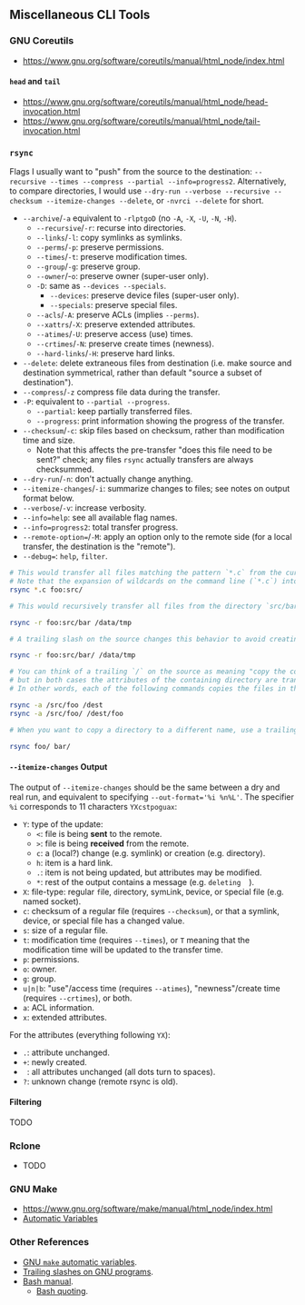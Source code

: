## Miscellaneous CLI Tools
### GNU Coreutils
- https://www.gnu.org/software/coreutils/manual/html_node/index.html

#### `head` and `tail`
- https://www.gnu.org/software/coreutils/manual/html_node/head-invocation.html
- https://www.gnu.org/software/coreutils/manual/html_node/tail-invocation.html

### `rsync`
Flags I usually want to "push" from the source to the destination: `--recursive --times --compress --partial --info=progress2`.
Alternatively, to compare directories, I would use `--dry-run --verbose --recursive --checksum --itemize-changes --delete`, or `-nvrci --delete` for short.

- `--archive`/`-a` equivalent to `-rlptgoD` (no `-A`, `-X`, `-U`, `-N`, `-H`).
	- `--recursive`/`-r`: recurse into directories.
	- `--links`/`-l`: copy symlinks as symlinks.
	- `--perms`/`-p`: preserve permissions.
	- `--times`/`-t`: preserve modification times.
	- `--group`/`-g`: preserve group.
	- `--owner`/-`o`: preserve owner (super-user only).
	- `-D`: same as `--devices --specials`.
		- `--devices`: preserve device files (super-user only).
		- `--specials`: preserve special files.
	- `--acls`/`-A`: preserve ACLs (implies `--perms`).
	- `--xattrs`/`-X`: preserve extended attributes.
	- `--atimes`/`-U`: preserve access (use) times.
	- `--crtimes`/`-N`: preserve create times (newness).
	- `--hard-links`/`-H`: preserve hard links.
- `--delete`: delete extraneous files from destination (i.e. make source and destination symmetrical, rather than default "source a subset of destination").
- `--compress`/`-z` compress file data during the transfer.
- `-P`: equivalent to `--partial --progress`.
	- `--partial`: keep partially transferred files.
	- `--progress`: print information showing the progress of the transfer.
- `--checksum`/`-c`: skip files based on checksum, rather than modification time and size.
	- Note that this affects the pre-transfer "does this file need to be sent?" check; any files `rsync` actually transfers are always checksummed.
- `--dry-run`/`-n`: don't actually change anything.
- `--itemize-changes`/`-i`: summarize changes to files; see notes on output format below.
- `--verbose`/`-v`: increase verbosity.
- `--info=help`: see all available flag names.
- `--info=progress2`: total transfer progress.
- `--remote-option=`/`-M`: apply an option only to the remote side (for a local transfer, the destination is the "remote").
- `--debug=`: `help`, `filter`.

```bash
# This would transfer all files matching the pattern `*.c` from the current directory to the directory `src` on the machine `foo`.
# Note that the expansion of wildcards on the command line (`*.c`) into a list of files is handled by the shell before it runs rsync and not by rsync itself.
rsync *.c foo:src/
```

```bash
# This would recursively transfer all files from the directory `src/bar` on the machine `foo` into the `/data/tmp/bar` directory on the local machine.

rsync -r foo:src/bar /data/tmp
```

```bash
# A trailing slash on the source changes this behavior to avoid creating an additional directory level at the destination.

rsync -r foo:src/bar/ /data/tmp
```

```bash
# You can think of a trailing `/` on the source as meaning "copy the contents of this directory" as opposed to "copy the directory by name",
# but in both cases the attributes of the containing directory are transferred to the containing directory on the destination.
# In other words, each of the following commands copies the files in the same way, including their setting of the attributes of `/dest/foo`.

rsync -a /src/foo /dest
rsync -a /src/foo/ /dest/foo
```

```bash
# When you want to copy a directory to a different name, use a trailing slash on the source directory to put the contents of the directory into any destination directory you like.

rsync foo/ bar/
```

#### `--itemize-changes` Output
The output of `--itemize-changes` should be the same between a dry and real run,
and equivalent to specifying `--out-format='%i %n%L'`.
The specifier `%i` corresponds to 11 characters `YXcstpoguax`:

- `Y`: type of the update:
	- `<`: file is being **sent** to the remote.
	- `>`: file is being **received** from the remote.
	- `c`: a (local?) change (e.g. symlink) or creation (e.g. directory).
	- `h`: item is a hard link.
	- `.`: item is not being updated, but attributes may be modified.
	- `*`: rest of the output contains a message (e.g. `deleting  `).
- `X`: file-type: regular `f`ile, `d`irectory, sym`L`ink, `D`evice, or `S`pecial file (e.g. named socket).
- `c`: checksum of a regular file (requires `--checksum`), or that a symlink, device, or special file has a changed value.
- `s`: size of a regular file.
- `t`: modification time (requires `--times`), or `T` meaning that the modification time will be updated to the transfer time.
- `p`: permissions.
- `o`: owner.
- `g`: group.
- `u|n|b`: "use"/access time (requires `--atimes`), "newness"/create time (requires `--crtimes`), or both.
- `a`: ACL information.
- `x`: extended attributes.

For the attributes (everything following `YX`):

- `.`: attribute unchanged.
- `+`: newly created.
- ` `: all attributes unchanged (all dots turn to spaces).
- `?`: unknown change (remote rsync is old).

#### Filtering
TODO

### Rclone
- TODO

### GNU Make
- https://www.gnu.org/software/make/manual/html_node/index.html
- [Automatic Variables](https://www.gnu.org/software/make/manual/html_node/Automatic-Variables.html)

### Other References
- [GNU `make` automatic variables](https://www.gnu.org/software/make/manual/html_node/Automatic-Variables.html).
- [Trailing slashes on GNU programs](https://www.gnu.org/software/coreutils/manual/html_node/Trailing-slashes.html).
- [Bash manual](https://www.gnu.org/software/bash/manual/).
	- [Bash quoting](https://www.gnu.org/software/bash/manual/html_node/Quoting.html).
